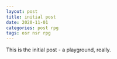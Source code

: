 ```yaml
---
layout: post
title: initial post
date: 2020-11-01
categories: post rpg
tags: osr nsr rpg
---
```

This is the initial post - a playground, really.
